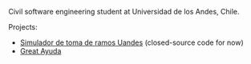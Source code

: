 Civil software engineering student at Universidad de los Andes, Chile.

Projects:
- [Simulador de toma de ramos Uandes](https://bit.ly/TomadorRamosUandes) (closed-source code for now)
- [Great Ayuda](http://www.g-ayuda.net)
